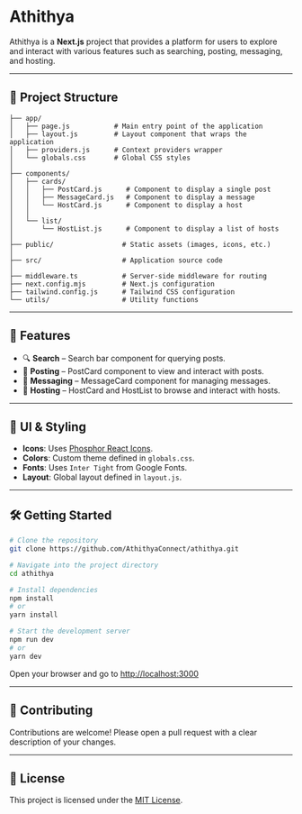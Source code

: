 # Athithya

Athithya is a **Next.js** project that provides a platform for users to explore and interact with various features such as searching, posting, messaging, and hosting.

---

## 📌 Project Structure

```
├── app/
│   ├── page.js           # Main entry point of the application
│   ├── layout.js         # Layout component that wraps the application
│   ├── providers.js      # Context providers wrapper
│   └── globals.css       # Global CSS styles
│
├── components/
│   ├── cards/
│   │   ├── PostCard.js      # Component to display a single post
│   │   ├── MessageCard.js   # Component to display a message
│   │   └── HostCard.js      # Component to display a host
│   │
│   └── list/
│       └── HostList.js      # Component to display a list of hosts
│
├── public/                 # Static assets (images, icons, etc.)
│
├── src/                    # Application source code
│
├── middleware.ts           # Server-side middleware for routing
├── next.config.mjs         # Next.js configuration
├── tailwind.config.js      # Tailwind CSS configuration
└── utils/                  # Utility functions
```

---

## 🚀 Features

* 🔍 **Search** – Search bar component for querying posts.
* 📝 **Posting** – PostCard component to view and interact with posts.
* 💬 **Messaging** – MessageCard component for managing messages.
* 🏡 **Hosting** – HostCard and HostList to browse and interact with hosts.

---

## 🎨 UI & Styling

* **Icons**: Uses [Phosphor React Icons](https://phosphoricons.com/).
* **Colors**: Custom theme defined in `globals.css`.
* **Fonts**: Uses `Inter Tight` from Google Fonts.
* **Layout**: Global layout defined in `layout.js`.

---

## 🛠️ Getting Started

```bash
# Clone the repository
git clone https://github.com/AthithyaConnect/athithya.git

# Navigate into the project directory
cd athithya

# Install dependencies
npm install
# or
yarn install

# Start the development server
npm run dev
# or
yarn dev
```

Open your browser and go to [http://localhost:3000](http://localhost:3000)

---

## 🤝 Contributing

Contributions are welcome!
Please open a pull request with a clear description of your changes.

---

## 📄 License
This project is licensed under the [MIT License](https://github.com/AthithyaConnect/athithya/blob/main/LICENSE).
 